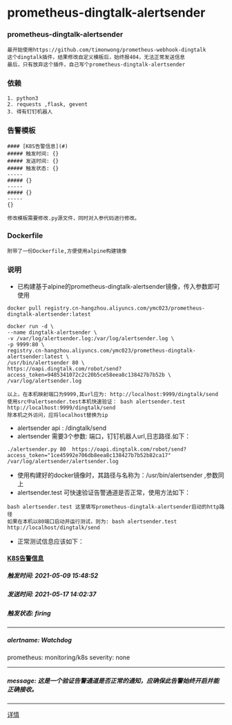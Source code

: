 # prometheus-dingtalk-alertsender 

### prometheus-dingtalk-alertsender 

```
最开始使用https://github.com/timonwong/prometheus-webhook-dingtalk
这个dingtalk插件，结果修改自定义模板后，始终报404，无法正常发送信息
最后，只有放弃这个插件，自己写个prometheus-dingtalk-alertsender
```

### 依赖
```
1. python3 
2. requests ,flask, gevent
3. 得有钉钉机器人

```

### 告警模板
```
#### [K8S告警信息](#)
##### 触发时间: {}
##### 发送时间: {}
##### 触发状态: {}
-----
##### {}
-----
##### {}
-----
{}
```

```
修改模板需要修改.py源文件，同时对入参代码进行修改。
```

### Dockerfile
```
附带了一份Dockerfile,方便使用alpine构建镜像
```

### 说明
* 已构建基于alpine的prometheus-dingtalk-alertsender镜像，传入参数即可使用
```
docker pull registry.cn-hangzhou.aliyuncs.com/ymc023/prometheus-dingtalk-alertsender:latest

docker run -d \
--name dingtalk-alertsender \
-v /var/log/alertsender.log:/var/log/alertsender.log \
-p 9999:80 \
registry.cn-hangzhou.aliyuncs.com/ymc023/prometheus-dingtalk-alertsender:latest \
/usr/bin/alertsender 80 \
https://oapi.dingtalk.com/robot/send?access_token=9485341072c2c20b5ce58eea8c138427b7b52b \
/var/log/alertsender.log

以上，在本机映射端口为9999,其url应为: http://localhost:9999/dingtalk/send
使用src中alertsender.test本机快速验证： bash alertsender.test http://localhost:9999/dingtalk/send
除本机之外访问，应将localhost替换为ip

```

* alertsender api : /dingtalk/send
* alertsender 需要3个参数: 端口，钉钉机器人url,日志路径.如下：
```
./alertsender.py 80  https://oapi.dingtalk.com/robot/send?access_token="1ce45992e706db8eea8c138427b7b52b82ca17"  /var/log/alertsender/alertsender.log
```
* 使用构建好的docker镜像时，其路径与名称为：/usr/bin/alertsender ,参数同上
* alertsender.test 可快速验证告警通道是否正常，使用方法如下：
```
bash alertsender.test 这里填写prometheus-dingtalk-alertsender启动的http路径 
如果在本机以80端口启动并运行测试，则为: bash alertsender.test http://localhost/dingtalk/send 

```
* 正常测试信息应该如下：

#### [K8S告警信息](#)
##### 触发时间: 2021-05-09 15:48:52
##### 发送时间: 2021-05-17 14:02:37
##### 触发状态: firing
-----
##### alertname: Watchdog
prometheus: monitoring/k8s
severity: none

-----
##### message: 这是一个验证告警通道是否正常的通知，应确保此告警始终开启并能正确接收。

-----
[详情](http://k8s:9090/graph?g0.expr=vector%281%29&g0.tab=1)



